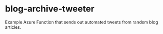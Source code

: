 # blog-archive-tweeter

Example Azure Function that sends out automated tweets from random blog articles.

